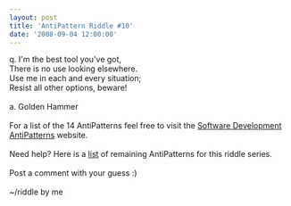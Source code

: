 ```yaml
---
layout: post
title: 'AntiPattern Riddle #10'
date: '2008-09-04 12:00:00'
---
```


q. I'm the best tool you've got,<br>There is no use looking elsewhere.<br>Use me in each and every situation;<br>Resist all other options, beware! <br><br>a. Golden Hammer<br><br>For a list of the 14 AntiPatterns feel free to visit the <a href="http://tinyurl.com/6rglxw" target="_blank">Software Development AntiPatterns</a> website.<br><br>Need help? Here is a <a href="http://www.elijahmanor.com/#">list</a> of remaining AntiPatterns for this riddle series.<br><br>Post a comment with your guess :)<br><br>~/riddle by me